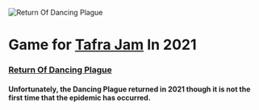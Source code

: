 ![Return Of Dancing Plague](http://img.itch.zone/aW1nLzY1MzUyNzYucG5n/original/P61XFY.png)
# Game for [Tafra Jam](https://itch.io/jam/tafrajam21) In 2021
### [Return Of Dancing Plague](https://rouhayem.itch.io/rodp)
#### Unfortunately, the Dancing Plague returned in 2021 though it is not the first time that the epidemic has occurred. 
